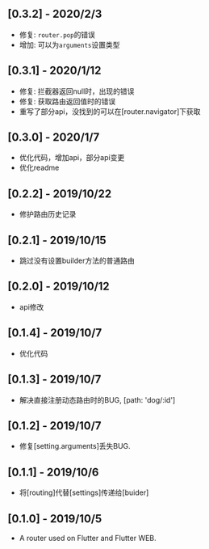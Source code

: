 ## [0.3.2] - 2020/2/3

 * 修复: `router.pop`的错误
 * 增加: 可以为`arguments`设置类型

## [0.3.1] - 2020/1/12

 * 修复: 拦截器返回null时，出现的错误
 * 修复: 获取路由返回值时的错误
 * 重写了部分api，没找到的可以在[router.navigator]下获取
 

## [0.3.0] - 2020/1/7

* 优化代码，增加api，部分api变更
* 优化readme

## [0.2.2] - 2019/10/22

* 修护路由历史记录

## [0.2.1] - 2019/10/15

* 跳过没有设置builder方法的普通路由

## [0.2.0] - 2019/10/12

* api修改

## [0.1.4] - 2019/10/7

* 优化代码

## [0.1.3] - 2019/10/7

* 解决直接注册动态路由时的BUG, [path: 'dog/:id']

## [0.1.2] - 2019/10/7

* 修复[setting.arguments]丢失BUG.

## [0.1.1] - 2019/10/6

* 将[routing]代替[settings]传递给[buider]

## [0.1.0] - 2019/10/5

* A router used on Flutter and Flutter WEB.

